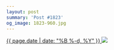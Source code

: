 ```yaml
---
layout: post
summary: 'Post #1823'
og_image: 1823-960.jpg
---
```


<p>
 <time>
  <a href="/1823">
   {{ page.date | date: "%B %-d, %Y" }}
  </a>
 </time>
 <a href="/1823">
  <img data-taken="12/28/2023" sizes="(min-width: 700px) 50vw, calc(100vw - 2rem)" src="{{ site.assets_url }}/1823-480.jpg" srcset="{{ site.assets_url }}/1823-240.jpg 240w, {{ site.assets_url }}/1823-480.jpg 480w, {{ site.assets_url }}/1823-720.jpg 720w, {{ site.assets_url }}/1823-960.jpg 960w"/>
 </a>
</p>
